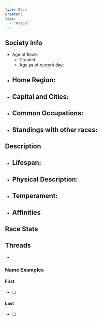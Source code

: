 ```yaml
---
type: Race
creator: 
tags:
  - "#race"
---
```

## Society Info
- Age of Race:
	- Created: 
	- Age as of current day: 
- Home Region:
	- 
- Capital and Cities:
	- 
- Common Occupations:
	- 
- Standings with other races:
	- 
## Description
- Lifespan:
	- 
- Physical Description:
	- 
- Temperament:
	- 
- Affinities
	- 
## Race Stats

## Threads
- 
### Name Examples
#### First
- [ ] 
#### Last
- [ ] 